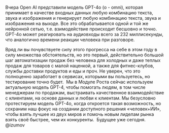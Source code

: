 Вчера Open AI представили модель GPT-4o (о - omni), которая принимает в качестве входных данных любую комбинацию текста, звука и изображения и генерирует любую комбинацию текста, звука и изображения на выходе. Все это обрабатывается одной и той же нейронной сетью, т.е. взимодействие происходит бесшовно и точно. GPT-4o может реагировать на аудиовходы всего за 232 миллисекунды, что аналогично времени реакции человека при разговоре. 

Вряд ли вы почувствуете силу этого прогресса на себе в этом году в силу множества обстоятельств, но   это первый, действительно большой шаг автоматизации продаж без человека для холодных и даже теплых продаж для товаров с малой наценкой, а также для фитнес-клубов, службы доставки продуктов и еды и проч. Не уверен, что это полноценно заработает в сервисах, которыми вы пользуетесь, но тестирование точно будет.
 Мы в Модуле Роста сейчас используем актуальную модель GPT-4, чтобы помогать людям, в том числе менеджерам по продажам, выстраивать качественное взаимодействие с клиентами, на основе данных и любви к клиентам. Мы безусловно протестируем модель GPT-4o, когда откроется такая возможность, но сохраним наш фокус на создании доступного решения «человек+ИИ», чтобы взять лучшее из двух миров и помочь новым лиделам рынка взять своё быстрее, чем их конкуренты. 
Будущее уже сегодня. @izumov

